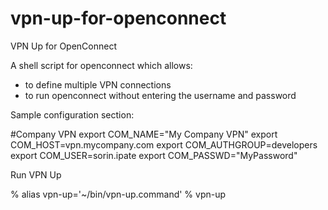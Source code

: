 # vpn-up-for-openconnect
VPN Up for OpenConnect

A shell script for openconnect which allows:
- to define multiple VPN connections
- to run openconnect without entering the username and password

Sample configuration section:

#Company VPN
export COM_NAME="My Company VPN"
export COM_HOST=vpn.mycompany.com
export COM_AUTHGROUP=developers
export COM_USER=sorin.ipate
export COM_PASSWD="MyPassword"

Run VPN Up

% alias vpn-up='~/bin/vpn-up.command'
% vpn-up